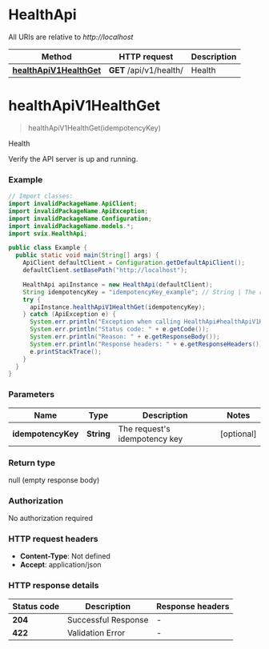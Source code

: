 # HealthApi

All URIs are relative to *http://localhost*

| Method | HTTP request | Description |
|------------- | ------------- | -------------|
| [**healthApiV1HealthGet**](HealthApi.md#healthApiV1HealthGet) | **GET** /api/v1/health/ | Health |


<a name="healthApiV1HealthGet"></a>
# **healthApiV1HealthGet**
> healthApiV1HealthGet(idempotencyKey)

Health

Verify the API server is up and running.

### Example
```java
// Import classes:
import invalidPackageName.ApiClient;
import invalidPackageName.ApiException;
import invalidPackageName.Configuration;
import invalidPackageName.models.*;
import svix.HealthApi;

public class Example {
  public static void main(String[] args) {
    ApiClient defaultClient = Configuration.getDefaultApiClient();
    defaultClient.setBasePath("http://localhost");

    HealthApi apiInstance = new HealthApi(defaultClient);
    String idempotencyKey = "idempotencyKey_example"; // String | The request's idempotency key
    try {
      apiInstance.healthApiV1HealthGet(idempotencyKey);
    } catch (ApiException e) {
      System.err.println("Exception when calling HealthApi#healthApiV1HealthGet");
      System.err.println("Status code: " + e.getCode());
      System.err.println("Reason: " + e.getResponseBody());
      System.err.println("Response headers: " + e.getResponseHeaders());
      e.printStackTrace();
    }
  }
}
```

### Parameters

| Name | Type | Description  | Notes |
|------------- | ------------- | ------------- | -------------|
| **idempotencyKey** | **String**| The request&#39;s idempotency key | [optional] |

### Return type

null (empty response body)

### Authorization

No authorization required

### HTTP request headers

 - **Content-Type**: Not defined
 - **Accept**: application/json

### HTTP response details
| Status code | Description | Response headers |
|-------------|-------------|------------------|
| **204** | Successful Response |  -  |
| **422** | Validation Error |  -  |

